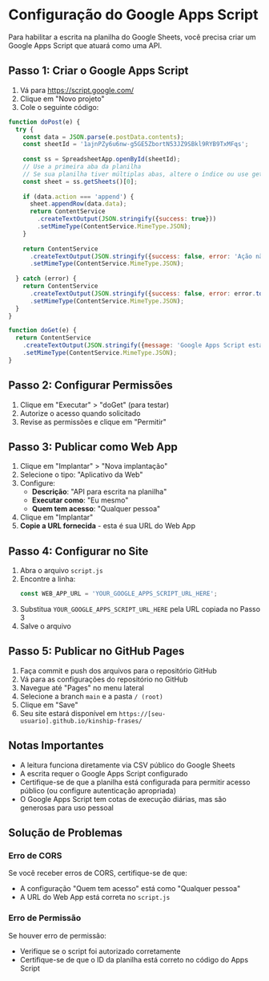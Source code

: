 # Configuração do Google Apps Script

Para habilitar a escrita na planilha do Google Sheets, você precisa criar um Google Apps Script que atuará como uma API.

## Passo 1: Criar o Google Apps Script

1. Vá para https://script.google.com/
2. Clique em "Novo projeto"
3. Cole o seguinte código:

```javascript
function doPost(e) {
  try {
    const data = JSON.parse(e.postData.contents);
    const sheetId = '1ajnPZy6u6nw-g5GE5ZbortN53JZ9SBkl9RYB9TxMFqs';
    
    const ss = SpreadsheetApp.openById(sheetId);
    // Use a primeira aba da planilha
    // Se sua planilha tiver múltiplas abas, altere o índice ou use getSheetByName('NomeDaAba')
    const sheet = ss.getSheets()[0];
    
    if (data.action === 'append') {
      sheet.appendRow(data.data);
      return ContentService
        .createTextOutput(JSON.stringify({success: true}))
        .setMimeType(ContentService.MimeType.JSON);
    }
    
    return ContentService
      .createTextOutput(JSON.stringify({success: false, error: 'Ação não suportada'}))
      .setMimeType(ContentService.MimeType.JSON);
      
  } catch (error) {
    return ContentService
      .createTextOutput(JSON.stringify({success: false, error: error.toString()}))
      .setMimeType(ContentService.MimeType.JSON);
  }
}

function doGet(e) {
  return ContentService
    .createTextOutput(JSON.stringify({message: 'Google Apps Script está funcionando!'}))
    .setMimeType(ContentService.MimeType.JSON);
}
```

## Passo 2: Configurar Permissões

1. Clique em "Executar" > "doGet" (para testar)
2. Autorize o acesso quando solicitado
3. Revise as permissões e clique em "Permitir"

## Passo 3: Publicar como Web App

1. Clique em "Implantar" > "Nova implantação"
2. Selecione o tipo: "Aplicativo da Web"
3. Configure:
   - **Descrição**: "API para escrita na planilha"
   - **Executar como**: "Eu mesmo"
   - **Quem tem acesso**: "Qualquer pessoa"
4. Clique em "Implantar"
5. **Copie a URL fornecida** - esta é sua URL do Web App

## Passo 4: Configurar no Site

1. Abra o arquivo `script.js`
2. Encontre a linha:
   ```javascript
   const WEB_APP_URL = 'YOUR_GOOGLE_APPS_SCRIPT_URL_HERE';
   ```
3. Substitua `YOUR_GOOGLE_APPS_SCRIPT_URL_HERE` pela URL copiada no Passo 3
4. Salve o arquivo

## Passo 5: Publicar no GitHub Pages

1. Faça commit e push dos arquivos para o repositório GitHub
2. Vá para as configurações do repositório no GitHub
3. Navegue até "Pages" no menu lateral
4. Selecione a branch `main` e a pasta `/ (root)`
5. Clique em "Save"
6. Seu site estará disponível em `https://[seu-usuario].github.io/kinship-frases/`

## Notas Importantes

- A leitura funciona diretamente via CSV público do Google Sheets
- A escrita requer o Google Apps Script configurado
- Certifique-se de que a planilha está configurada para permitir acesso público (ou configure autenticação apropriada)
- O Google Apps Script tem cotas de execução diárias, mas são generosas para uso pessoal

## Solução de Problemas

### Erro de CORS
Se você receber erros de CORS, certifique-se de que:
- A configuração "Quem tem acesso" está como "Qualquer pessoa"
- A URL do Web App está correta no `script.js`

### Erro de Permissão
Se houver erro de permissão:
- Verifique se o script foi autorizado corretamente
- Certifique-se de que o ID da planilha está correto no código do Apps Script

